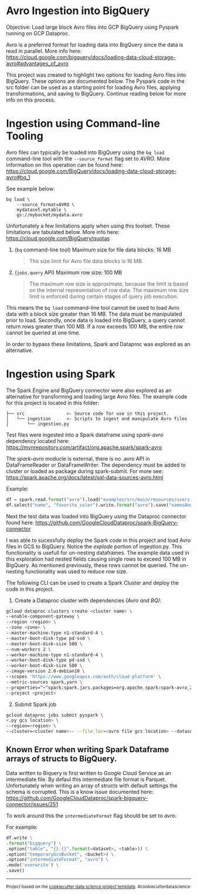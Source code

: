 # Avro Ingestion into BigQuery

Objective: Load large block Avro files into GCP BigQuery using Pyspark running on GCP Dataproc.

Avro is a preferred format for loading data into BigQuery since the data is read in parallel. More info here: https://cloud.google.com/bigquery/docs/loading-data-cloud-storage-avro#advantages_of_avro

This project was created to highlight two options for loading Avro files into BigQuery. These options are documented below. The Pyspark code in the src folder can be used as a starting point for loading Avro files, applying transformations, and saving to BigQuery. Continue reading below for more info on this process.

# Ingestion using Command-line Tooling

Avro files can typically be loaded into BigQuery using the `bq load` command-line tool with the `--source_format` flag set to _AVRO_. More information on this operation can be found here: https://cloud.google.com/BigQuery/docs/loading-data-cloud-storage-avro#bq_1

See example below:

```shell
bq load \
    --source_format=AVRO \
    mydataset.mytable \
    gs://mybucket/mydata.avro
```

Unfortunately a few limitations apply when using this toolset. These limitations are tabulated below. More info here: https://cloud.google.com/BigQuery/quotas

1. (`bq` command-line tool) Maximum size for file data blocks: 16 MB
   > The size limit for Avro file data blocks is 16 MB.
2. (`jobs.query` API) Maximum row size: 100 MB
   > The maximum row size is approximate, because the limit is based on the internal representation of row data. The maximum row size limit is enforced during certain stages of query job execution.

This means the `bq load` command-line tool cannot be used to load Avro data with a block size greater than 16 MB. The data must be manipulated prior to load. Secondly, once data is loaded into BigQuery, a query cannot return rows greater than 100 MB. If a row exceeds 100 MB, the entire row cannot be queried at one time.

In order to bypass these limitations, Spark and Dataproc was explored as an alternative.

# Ingestion using Spark

The Spark Engine and BigQuery connector were also explored as an alternative for transforming and loading large Avro files. The example code for this project is located in this folder:

    ├── src                <- Source code for use in this project.
    │   └── ingestion      <- Scripts to ingest and manipulate Avro files
    │       └── ingestion.py

Test files were ingested into a Spark dataframe using _spark-avro_ dependency located here: https://mvnrepository.com/artifact/org.apache.spark/spark-avro

The _spark-avro_ moducle is external, there is no .avro API in DataFrameReader or DataFrameWriter. The dependency must be added to cluster or loaded as package during spark-submit. For more see: https://spark.apache.org/docs/latest/sql-data-sources-avro.html

Example:

```python
df = spark.read.format("avro").load("examples/src/main/resources/users.avro")
df.select("name", "favorite_color").write.format("avro").save("namesAndFavColors.avro")
```

Next the test data was loaded into BigQuery using the Dataproc connector found here: https://github.com/GoogleCloudDataproc/spark-BigQuery-connector

I was able to sucessfully deploy the Spark code in this project and load Avro files in GCS to BigQuery. Notice the _explode_ portion of ingestion.py. This functionality is usefull for un-nesting dataframes. The example data used in this exploration had nested fields causing single rows to exceed 100 MB in BigQuery. As mentioned previously, these rows cannot be queried. The un-nesting functionality was used to reduce row size.

The following CLI can be used to create a Spark Cluster and deploy the code in this project.

1. Create a Dataproc cluster with dependencies _(Avro and BQ)_:

```bash
gcloud dataproc clusters create <cluster name> \
--enable-component-gateway \
--region <region> \
--zone <zone> \
--master-machine-type n1-standard-4 \
--master-boot-disk-type pd-ssd \
--master-boot-disk-size 500 \
--num-workers 2 \
--worker-machine-type n1-standard-4 \
--worker-boot-disk-type pd-ssd \
--worker-boot-disk-size 500 \
--image-version 2.0-debian10 \
--scopes 'https://www.googleapis.com/auth/cloud-platform' \
--metric-sources spark,yarn \
--properties=^~^spark:spark.jars.packages=org.apache.spark:spark-avro_2.12:3.1.3,com.google.cloud.spark:spark-BigQuery-with-dependencies_2.12:0.24.2~dataproc:dataproc.logging.stackdriver.enable=true,dataproc.logging.stackdriver.job.yarn.container.enable=true \
--project <project>
```

2. Submit Spark job

```bash
gcloud dataproc jobs submit pyspark \
<.py gcs location> \
--region=<region> \
--cluster=<cluster name>-- --file_loc=<avro file gcs location> --dataset=< bq dataset name> --table=<bq table name> --temp_bucket=<gcs temp bucket> --temp_format=avro --explode_col=none
```

## Known Error when writing Spark Dataframe arrays of structs to BigQuery.

Data written to Biquery is first written to Google Cloud Service as an intermediate file. By defaul this intermediate file format is Parquet. Unfortunately when writing an array of structs with default settings the schema is corrupted. This is a know issue documented here: https://github.com/GoogleCloudDataproc/spark-bigquery-connector/issues/251

To work around this the `intermediateFormat` flag should be set to _avro_.

For example:

```python
df.write \
.format("bigquery") \
.option("table", "{}.{}".format(<dataset>, <table>)) \
.option("temporaryGcsBucket", <bucket>) \
.option("intermediateFormat", "avro") \
.mode('overwrite') \
.save()
```

---

<p><small>Project based on the <a target="_blank" href="https://drivendata.github.io/cookiecutter-data-science/">cookiecutter data science project template</a>. #cookiecutterdatascience</small></p>
